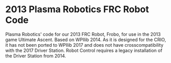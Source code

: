 # 2013 Plasma Robotics FRC Robot Code

Plasma Robotics' code for our 2013 FRC Robot, Frobo, for use in the 2013 game Ultimate Ascent.  Based on WPIlib 2014.  As it is designed for the CRIO, it has not been ported to WPIlib 2017 and does not have crosscompatibility with the 2017 Driver Station.  Robot Control requires a legacy installation of the Driver Station from 2014.
